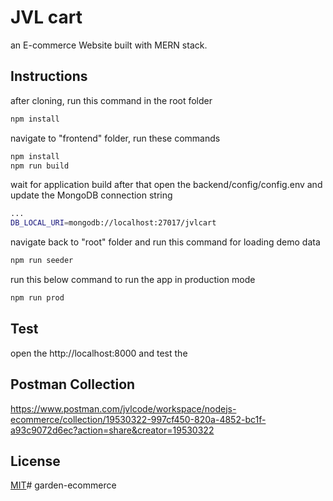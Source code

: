# JVL cart

an E-commerce Website built with MERN stack.

## Instructions

after cloning, run this command in the root folder
```bash
npm install
```
navigate to "frontend" folder, run these commands 
```bash
npm install
npm run build
```
wait for application build
after that open the backend/config/config.env
and update the MongoDB connection string
```bash
...
DB_LOCAL_URI=mongodb://localhost:27017/jvlcart
```

navigate back to "root" folder and run this command for loading demo data
```bash
npm run seeder
```

run this below command to run the app in production mode
```bash
npm run prod
```


## Test
open the http://localhost:8000 and test the 

## Postman Collection
https://www.postman.com/jvlcode/workspace/nodejs-ecommerce/collection/19530322-997cf450-820a-4852-bc1f-a93c9072d6ec?action=share&creator=19530322


## License

[MIT](https://choosealicense.com/licenses/mit/)#   g a r d e n - e c o m m e r c e  
 